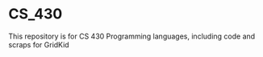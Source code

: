 # CS_430
This repository is for CS 430 Programming languages, including code and scraps for GridKid
